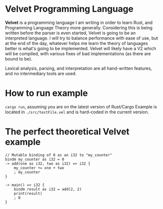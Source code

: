 # Velvet Programming Language

**Velvet** is a programming language I am writing in order to learn Rust, and Programming Language Theory more generally. Considering this is being written before the parser is even started, Velvet is going to be an interpreted language. I will try to balance performance with ease of use, but at the end of the day, whatever helps me learn the theory of languages better is what's going to be implemented. Velvet will likely have a V2 which will be compiled, with various fixes of bad implementations (as there are bound to be).

Lexical analysis, parsing, and interpretation are all hand-written features, and no intermediary tools are used.

# How to run example
`cargo run`, assuming you are on the latest version of Rust/Cargo
Example is located in `./src/testFile.vel` and is hard-coded in the current version.

# The perfect theoretical Velvet example
```vel
// Mutable binding of 0 as an i32 to "my_counter"
bindm my_counter as i32 = 0
-> add(one as i32, two as i32) => i32 {
    my_counter += one + two
    ; my_counter
}

-> main() => i32 {
    bindm result as i32 = add(2, 2)
    print(result)
    ; 0
}
```